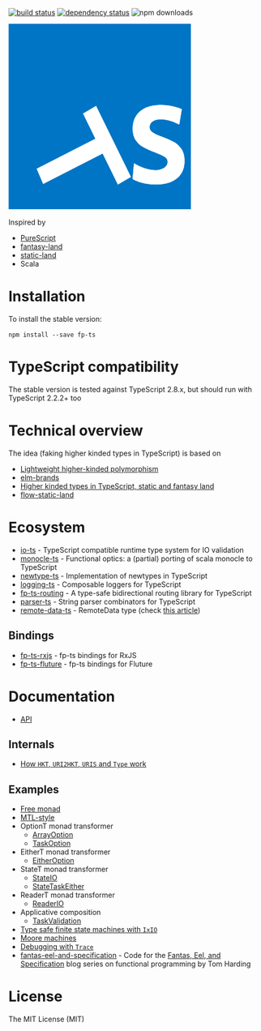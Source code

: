 [![build status](https://img.shields.io/travis/gcanti/fp-ts/master.svg?style=flat-square)](https://travis-ci.org/gcanti/fp-ts)
[![dependency status](https://img.shields.io/david/gcanti/fp-ts.svg?style=flat-square)](https://david-dm.org/gcanti/fp-ts)
![npm downloads](https://img.shields.io/npm/dm/fp-ts.svg)

<a href="docs/api/md/index.md">
  <img src="fp-ts-logo.png">
</a>

Inspired by

* [PureScript](http://www.purescript.org)
* [fantasy-land](https://github.com/fantasyland/fantasy-land)
* [static-land](https://github.com/rpominov/static-land)
* Scala

# Installation

To install the stable version:

```
npm install --save fp-ts
```

# TypeScript compatibility

The stable version is tested against TypeScript 2.8.x, but should run with TypeScript 2.2.2+ too

# Technical overview

The idea (faking higher kinded types in TypeScript) is based on

* [Lightweight higher-kinded polymorphism](https://www.cl.cam.ac.uk/~jdy22/papers/lightweight-higher-kinded-polymorphism.pdf)
* [elm-brands](https://github.com/joneshf/elm-brands)
* [Higher kinded types in TypeScript, static and fantasy land](https://medium.com/@gcanti/higher-kinded-types-in-typescript-static-and-fantasy-land-d41c361d0dbe)
* [flow-static-land](https://github.com/gcanti/flow-static-land)

# Ecosystem

* [io-ts](https://github.com/gcanti/io-ts) - TypeScript compatible runtime type system for IO validation
* [monocle-ts](https://github.com/gcanti/monocle-ts) - Functional optics: a (partial) porting of scala monocle to
  TypeScript
* [newtype-ts](https://github.com/gcanti/newtype-ts) - Implementation of newtypes in TypeScript
* [logging-ts](https://github.com/gcanti/logging-ts) - Composable loggers for TypeScript
* [fp-ts-routing](https://github.com/gcanti/fp-ts-routing) - A type-safe bidirectional routing library for TypeScript
* [parser-ts](https://github.com/gcanti/parser-ts) - String parser combinators for TypeScript
* [remote-data-ts](https://github.com/devex-web-frontend/remote-data-ts) - RemoteData type (check [this article](https://medium.com/@gcanti/slaying-a-ui-antipattern-with-flow-5eed0cfb627b))

## Bindings

* [fp-ts-rxjs](https://github.com/gcanti/fp-ts-rxjs) - fp-ts bindings for RxJS
* [fp-ts-fluture](https://github.com/gcanti/fp-ts-fluture) - fp-ts bindings for Fluture

# Documentation

* [API](docs/index.md)

## Internals

* [How `HKT`, `URI2HKT`, `URIS` and `Type` work](HKT.md)

## Examples

* [Free monad](examples/Free.ts)
* [MTL-style](examples/mtl.ts)
* OptionT monad transformer
  * [ArrayOption](examples/ArrayOption.ts)
  * [TaskOption](examples/TaskOption.ts)
* EitherT monad transformer
  * [EitherOption](examples/EitherOption.ts)
* StateT monad transformer
  * [StateIO](examples/StateIO.ts)
  * [StateTaskEither](examples/StateTaskEither.ts)
* ReaderT monad transformer
  * [ReaderIO](examples/ReaderIO.ts)
* Applicative composition
  * [TaskValidation](examples/TaskValidation.ts)
* [Type safe finite state machines with `IxIO`](examples/ixIO.ts)
* [Moore machines](examples/Moore.ts)
* [Debugging with `Trace`](examples/debugging-with-Trace.ts)
* [fantas-eel-and-specification](fantas-eel-and-specification) - Code for the
  [Fantas, Eel, and Specification](http://www.tomharding.me/2017/03/03/fantas-eel-and-specification/) blog series on
  functional programming by Tom Harding

# License

The MIT License (MIT)
